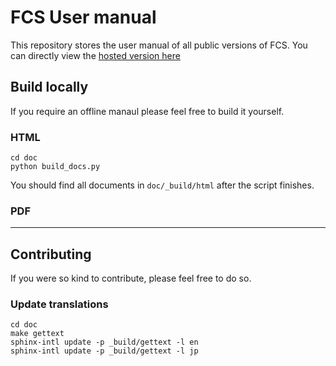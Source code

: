 # FCS User manual
This repository stores the user manual of all public versions of FCS. 
You can directly view the [hosted version here](https://ryota-nakajima-toei.github.io/fcs-doc-advanced-01/latest/en/index.html)

## Build locally
If you require an offline manaul please feel free to build it yourself. 

### HTML
```
cd doc
python build_docs.py
```
You should find all documents in `doc/_build/html` after the script finishes. 

### PDF



----
## Contributing
If you were so kind to contribute, please feel free to do so. 

### Update translations
```
cd doc
make gettext
sphinx-intl update -p _build/gettext -l en
sphinx-intl update -p _build/gettext -l jp
```